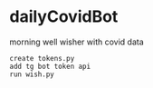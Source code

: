 # dailyCovidBot
morning well wisher with covid data

```
create tokens.py
add tg bot token api
run wish.py
```
